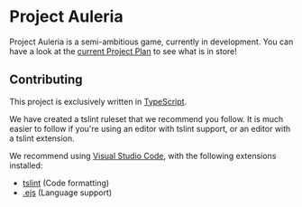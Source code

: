 # Project Auleria
Project Auleria is a semi-ambitious game, currently in development. You can have a look at the [current Project Plan](https://github.com/auleria/auleria/wiki/Project-Plan) to see what is in store!

## Contributing
This project is exclusively written in [TypeScript](https://www.typescriptlang.org/).

We have created a tslint ruleset that we recommend you follow. It is much easier to follow if you're using an editor with tslint support, or an editor with a tslint extension.

We recommend using [Visual Studio Code](https://code.visualstudio.com/), with the following extensions installed:

* [tslint](https://marketplace.visualstudio.com/items?itemName=eg2.tslint) (Code formatting)
* [.ejs](https://marketplace.visualstudio.com/items?itemName=eg2.tslint) (Language support)